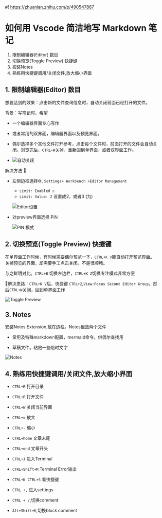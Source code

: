 #! https://zhuanlan.zhihu.com/p/490547887

# 如何用 Vscode 简洁地写 Markdown 笔记

1. 限制编辑器(Editor) 数目
2. 切换预览(Toggle Preview) 快捷键
3. 按装Notes
4. 熟练用快捷键调用/关闭文件,放大缩小界面

## 1. 限制编辑器(Editor) 数目

想要达到的效果：点击新的文件查询信息时，自动关闭前面已经打开的文件。

背景：写笔记时，希望

- 一个编辑器界面专心写作

- 或者常用的双界面，编辑器界面以及预览界面。

- 偶尔选择多个其他文件打开参考，点击每个文件时，前面打开的文件会自动关闭。浏览完后，`CTRL+W`关掉，重新回到单界面，或者双界面工作。

- ![自动关闭](https://pic4.zhimg.com/80/v2-3a7c80af7e549d4c3272fd658386cf4e.gif)

解决方法 📝

- 左侧边栏选择⚙️, `Settings> Workbench >Editor Management`

    - `Limit: Enabled ☑️`
    - `Limit: Value: 2` 设置成2，或者3 (为)

    ![Editor设置](https://pic4.zhimg.com/80/v2-fb6ed8d07287a30001981fdd0adb5019.png)

- 对preview界面选择 PIN

    ![PIN 模式](https://pic4.zhimg.com/80/v2-9df42bdcfa069f8179602645efb49bb8.png)


## 2. 切换预览(Toggle Preview) 快捷键

在单界面工作时候，有时候需要偶尔预览一下，`CTRL+K V`能自动打开预览界面。关掉预览的界面，却需要手工点击关闭。不是很顺畅。

与之鲜明对比，`CTRL+B` 切换左边栏，`CTRL+K Z`切换专注模式非常方便

📝解决思路：`CTRL+K V`后，快捷键 `CTRL+2`,`View:Focus Second Editor Group`，然后`CTRL+W`关闭，回到单界面工作

![Toggle Preview](https://pic4.zhimg.com/80/v2-3d7cee6f771493c08dbd078fbeec5ea4.gif)

## 3. Notes

安装Notes Extension,放在边栏。Notes里放两个文件

- 常用及特殊markdown配置，mermaid命令。供偶尔查找用

- 草稿文件。粘贴一些临时文字

![Notes](https://pic4.zhimg.com/80/v2-1adff2b072eca877f653327a5e009651.png)

## 4. 熟练用快捷键调用/关闭文件,放大缩小界面

- `CTRL+R` 打开目录

- `CTRL+P` 打开文件

- `CTRL+W` 关闭当前界面

- `CTRL+=`  放大

- `CTRL+-`  缩小

- `CTRL+home` 文章末尾

- `CTRL+end` 文章开头

- `CTRL+J`  进入Terminal

- `CTRL+Shift+M` Terminal Error输出

- `CTRL+K CTRL+S` 看快捷键

- `CTRL +,` 进入settings

- `CTRL + /`,切换comment

- `Alt+Shift+K`,切换block comment
